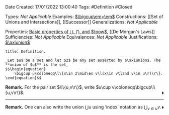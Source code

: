 <br />
<br />

Date Created: 17/01/2022 13:00:40
Tags: #Definition #Closed 

Types: _Not Applicable_
Examples: [$\bigcup\em=\em$](Union%20of%20empty%20set%20is%20empty.md)
Constructions: [[Set of Unions and Intersections]], [[Successor]]
Generalizations: _Not Applicable_

Properties: [Basic properties of $\bigcup$, $\bigcap$, and $\pow$](Basic%20properties%20of%20unions,%20intersections,%20and%20power%20sets.md), [[De Morgan's Laws]]
Sufficiencies: _Not Applicable_
Equivalences: _Not Applicable_
Justifications: [$\axiunion$](Axiom%20of%20Union.md)

``` ad-Definition
title: Definition.

_Let $u$ be a set and let $z$ be any set asserted by $\axiunion$. The **union of $u$** is the set_
$$\begin{equation}
    \bigcup u\coloneqq\l\{x\in z\mid\ex v\l(x\in v\land v\in u\r)\r\}.
\end{equation}$$

```

**Remark.** For the pair set $\l\{u,v\r\}$, write $u\cup v\coloneqq\bigcup\l\{u,v\r\}$.<span style="float:right;">$\blacklozenge$</span>

---

**Remark.** One can also write the union $\bigcup u$ using $\textrm{`}$index$\textrm{'}$ notation as $\bigcup_{v\in u}v$.<span style="float:right;">$\blacklozenge$</span>
